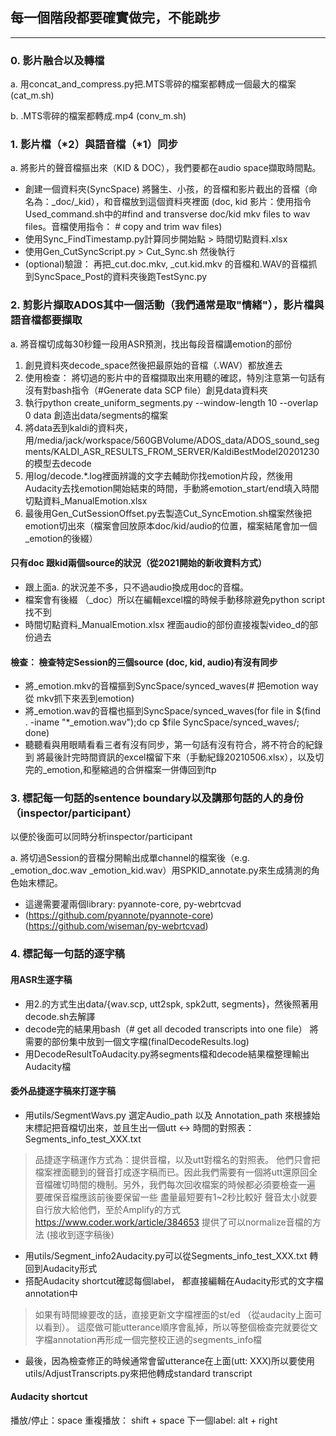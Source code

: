 ## 每一個階段都要確實做完，不能跳步
---
### 0. 影片融合以及轉檔
a. 用concat_and_compress.py把.MTS零碎的檔案都轉成一個最大的檔案 (cat_m.sh)

b. .MTS零碎的檔案都轉成.mp4 (conv_m.sh)


### 1. 影片檔（*2）與語音檔（*1）同步

a. 將影片的聲音檔摳出來（KID & DOC），我們要都在audio space擷取時間點。
*  創建一個資料夾(SyncSpace) 將醫生、小孩，的音檔和影片截出的音檔（命名為：_doc/_kid），和音檔放到這個資料夾裡面 (doc, kid 影片：使用指令Used_command.sh中的#find and transverse doc/kid mkv files to wav files。音檔使用指令： # copy and trim wav files)
*  使用Sync_FindTimestamp.py計算同步開始點 > 時間切點資料.xlsx
*  使用Gen_CutSyncScript.py > Cut_Sync.sh 然後執行
*  (optional)驗證： 再把_cut.doc.mkv, _cut.kid.mkv 的音檔和.WAV的音檔抓到SyncSpace_Post的資料夾後跑TestSync.py

### 2. 剪影片擷取ADOS其中一個活動（我們通常是取"情緒"），影片檔與語音檔都要擷取 

a. 將音檔切成每30秒鐘一段用ASR預測，找出每段音檔講emotion的部份
1.  創見資料夾decode_space然後把最原始的音檔（.WAV）都放進去
2.  使用檢查： 將切過的影片中的音檔擷取出來用聽的確認，特別注意第一句話有沒有對bash指令（#Generate data SCP file）創見data資料夾
3.  執行python create_uniform_segments.py  --window-length 10 --overlap 0  data 創造出data/segments的檔案
4.  將data丟到kaldi的資料夾，用/media/jack/workspace/560GBVolume/ADOS_data/ADOS_sound_segments/KALDI_ASR_RESULTS_FROM_SERVER/KaldiBestModel20201230的模型去decode
5.  用log/decode.*.log裡面辨識的文字去輔助你找emotion片段，然後用Audacity去找emotion開始結束的時間，手動將emotion_start/end填入時間切點資料_ManualEmotion.xlsx
6.  最後用Gen_CutSessionOffset.py去製造Cut_SyncEmotion.sh檔案然後把emotion切出來（檔案會回放原本doc/kid/audio的位置，檔案結尾會加一個_emotion的後綴）

#### 只有doc 跟kid兩個source的狀況（從2021開始的新收資料方式）
*  跟上面a. 的狀況差不多，只不過audio換成用doc的音檔。
*  檔案會有後綴 （_doc）所以在編輯excel檔的時候手動移除避免python script找不到
*  時間切點資料_ManualEmotion.xlsx 裡面audio的部份直接複製video_d的部份過去

#### 檢查： 檢查特定Session的三個source (doc, kid, audio)有沒有同步
* 將_emotion.mkv的音檔摳到SyncSpace/synced_waves(# 把emotion way 從 mkv抓下來丟到emotion)
* 將_emotion.wav的音檔也摳到SyncSpace/synced_waves(for file in $(find . -iname "*_emotion.wav");do cp $file SyncSpace/synced_waves/; done)
* 聽聽看與用眼睛看看三者有沒有同步，第一句話有沒有符合，將不符合的紀錄到
將最後計完時間資訊的excel檔留下來（手動紀錄20210506.xlsx），以及切完的_emotion,和壓縮過的合併檔案一併傳回到ftp

### 3. 標記每一句話的sentence boundary以及講那句話的人的身份（inspector/participant）

以便於後面可以同時分析inspector/participant

a. 將切過Session的音檔分開輸出成單channel的檔案後（e.g. _emotion_doc.wav _emotion_kid.wav）用SPKID_annotate.py來生成猜測的角色始末標記。
*  這邊需要灌兩個library: pyannote-core, py-webrtcvad
*    (https://github.com/pyannote/pyannote-core) (https://github.com/wiseman/py-webrtcvad)

### 4. 標記每一句話的逐字稿

#### 用ASR生逐字稿
*  用2.的方式生出data/{wav.scp, utt2spk, spk2utt, segments}，然後照著用decode.sh去解譯
*  decode完的結果用bash（# get all decoded transcripts into one file） 將需要的部份集中放到一個文字檔(finalDecodeResults.log)
*  用DecodeResultToAudacity.py將segments檔和decode結果檔整理輸出Audacity檔

#### 委外品捷逐字稿來打逐字稿
*  用utils/SegmentWavs.py 選定Audio_path 以及 Annotation_path 來根據始末標記把音檔切出來，並且生出一個utt <-> 時間的對照表：Segments_info_test_XXX.txt
>  品捷逐字稿運作方式為：提供音檔，以及utt對檔名的對照表。 他們只會把檔案裡面聽到的聲音打成逐字稿而已。因此我們需要有一個將utt還原回全音檔確切時間的機制。另外，我們每次回收檔案的時候都必須要檢查一遍
>  要確保音檔應該前後要保留一些 盡量最短要有1~2秒比較好
>  聲音太小就要自行放大給他們，至於Amplify的方式 https://www.coder.work/article/384653 提供了可以normalize音檔的方法
(接收到逐字稿後)
*  用utils/Segment_info2Audacity.py可以從Segments_info_test_XXX.txt 轉回到Audacity形式
*  搭配Audacity shortcut確認每個label， 都直接編輯在Audacity形式的文字檔annotation中
>  如果有時間線要改的話，直接更新文字檔裡面的st/ed （從audacity上面可以看到）。
>  這麼做可能utterance順序會亂掉，所以等整個檢查完就要從文字檔annotation再形成一個完整校正過的segments_info檔
*  最後，因為檢查修正的時候通常會留utterance在上面(utt: XXX)所以要使用utils/AdjustTranscripts.py來把他轉成standard transcript


#### Audacity shortcut
播放/停止：space 
重複播放： shift + space
下一個label: alt + right
